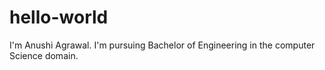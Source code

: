 # hello-world
I'm Anushi Agrawal.
I'm pursuing Bachelor of Engineering in the computer Science domain.
